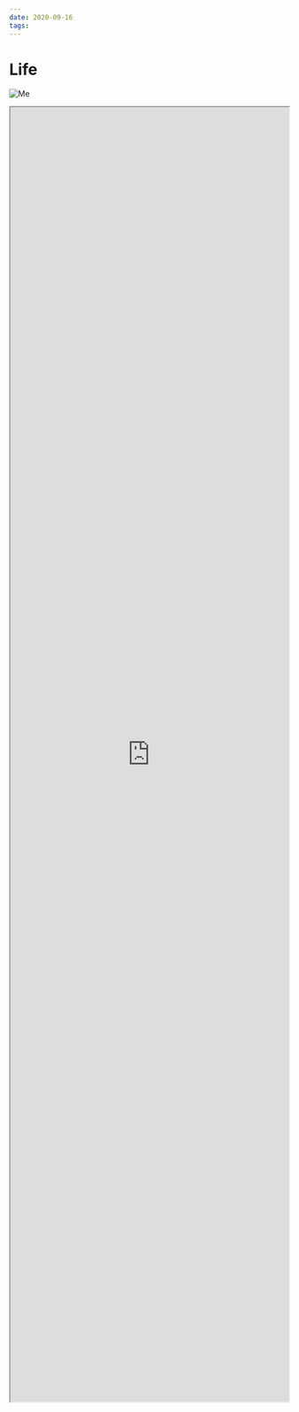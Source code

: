 ```yaml
---
date: 2020-09-16
tags:
---
```


# Life

![Me](./static/profile.jpg)

<iframe src="https://muensterer.xyz/life" title="Life Timeline" width='100%' height='60%'></iframe>
